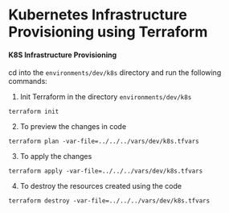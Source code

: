 # Kubernetes Infrastructure Provisioning using Terraform

#### K8S Infrastructure Provisioning

cd into the `environments/dev/k8s` directory and run the following commands:

1. Init Terraform in the directory `environments/dev/k8s`

```
terraform init
```
2. To preview the changes in code

```
terraform plan -var-file=../../../vars/dev/k8s.tfvars
```
3. To apply the changes

```
terraform apply -var-file=../../../vars/dev/k8s.tfvars
```
4. To destroy the resources created using the code

```
terraform destroy -var-file=../../../vars/dev/k8s.tfvars
